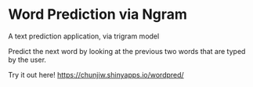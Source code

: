 # Word Prediction via Ngram

A text prediction application, via trigram model

Predict the next word by looking at the previous two words that are typed by the user.

Try it out here! https://chunjiw.shinyapps.io/wordpred/
